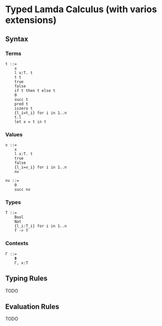 # Typed Lamda Calculus (with varios extensions)

## Syntax

### Terms

```
t ::=
    x
    l x:T. t
    t t
    true
    false
    if t then t else t
    0
    succ t
    pred t
    iszero t
    {l_i=t_i} for i in 1..n
    t.l
    let x = t in t
```

### Values

```
v ::=
    x
    l x:T. t
    true
    false
    {l_i=v_i} for i in 1..n
    nv
    
nv ::=
    0
    succ nv
```

### Types

```
T ::=
    Bool
    Nat
    {l_i:T_i} for i in 1..n
    T -> T
```

### Contexts

```
Γ ::=
    Φ
    Γ, x:T
```

## Typing Rules

TODO

## Evaluation Rules

TODO
